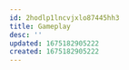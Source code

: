 ```yaml
---
id: 2hodlp1lncvjxlo87445hh3
title: Gameplay
desc: ''
updated: 1675182905222
created: 1675182905222
---
```

